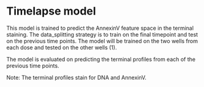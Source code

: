 # Timelapse model
This model is trained to predict the AnnexinV feature space in the terminal staining.
The data_splitting strategy is to train on the final timepoint and test on the previous time points.
The model will be trained on the two wells from each dose and tested on the other wells (1).

The model is evaluated on predicting the terminal profiles from each of the previous time points.

Note: The terminal profiles stain for DNA and AnnexinV.
